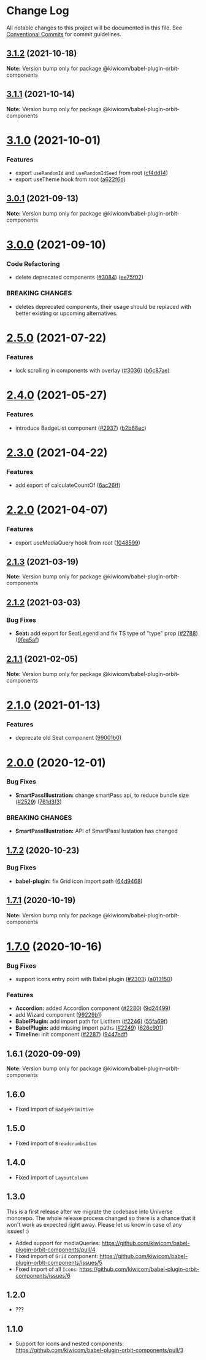# Change Log

All notable changes to this project will be documented in this file.
See [Conventional Commits](https://conventionalcommits.org) for commit guidelines.

## [3.1.2](https://github.com/kiwicom/orbit/compare/@kiwicom/babel-plugin-orbit-components@3.1.1...@kiwicom/babel-plugin-orbit-components@3.1.2) (2021-10-18)

**Note:** Version bump only for package @kiwicom/babel-plugin-orbit-components





## [3.1.1](https://github.com/kiwicom/orbit/compare/@kiwicom/babel-plugin-orbit-components@3.1.0...@kiwicom/babel-plugin-orbit-components@3.1.1) (2021-10-14)

**Note:** Version bump only for package @kiwicom/babel-plugin-orbit-components





# [3.1.0](https://github.com/kiwicom/orbit/compare/@kiwicom/babel-plugin-orbit-components@3.0.1...@kiwicom/babel-plugin-orbit-components@3.1.0) (2021-10-01)


### Features

* export `useRandomId` and `useRandomIdSeed` from root ([cf4dd14](https://github.com/kiwicom/orbit/commit/cf4dd1477492a908ab49c018250956f1b1ee57c6))
* export useTheme hook from root ([a622f6d](https://github.com/kiwicom/orbit/commit/a622f6d4bc3f4a5c8b998404a18730a16cac0a2c))





## [3.0.1](https://github.com/kiwicom/orbit/compare/@kiwicom/babel-plugin-orbit-components@3.0.0...@kiwicom/babel-plugin-orbit-components@3.0.1) (2021-09-13)

**Note:** Version bump only for package @kiwicom/babel-plugin-orbit-components





# [3.0.0](https://github.com/kiwicom/orbit/compare/@kiwicom/babel-plugin-orbit-components@2.5.0...@kiwicom/babel-plugin-orbit-components@3.0.0) (2021-09-10)


### Code Refactoring

* delete deprecated components ([#3084](https://github.com/kiwicom/orbit/issues/3084)) ([ee75f02](https://github.com/kiwicom/orbit/commit/ee75f0203f5c8afbf389d798db677c4e59d88706))


### BREAKING CHANGES

* deletes deprecated components, their usage should be
replaced with better existing or upcoming alternatives.





# [2.5.0](https://github.com/kiwicom/orbit/compare/@kiwicom/babel-plugin-orbit-components@2.4.0...@kiwicom/babel-plugin-orbit-components@2.5.0) (2021-07-22)


### Features

* lock scrolling in components with overlay ([#3036](https://github.com/kiwicom/orbit/issues/3036)) ([b6c87ae](https://github.com/kiwicom/orbit/commit/b6c87aec9e3005fb76752390c9b4f909bc12f087))





# [2.4.0](https://github.com/kiwicom/orbit/compare/@kiwicom/babel-plugin-orbit-components@2.3.0...@kiwicom/babel-plugin-orbit-components@2.4.0) (2021-05-27)


### Features

* introduce BadgeList component ([#2937](https://github.com/kiwicom/orbit/issues/2937)) ([b2b68ec](https://github.com/kiwicom/orbit/commit/b2b68ecc5b0eac97c0c3c628f7da2cc836bb6050))





# [2.3.0](https://github.com/kiwicom/orbit/compare/@kiwicom/babel-plugin-orbit-components@2.2.0...@kiwicom/babel-plugin-orbit-components@2.3.0) (2021-04-22)


### Features

* add export of calculateCountOf ([6ac26ff](https://github.com/kiwicom/orbit/commit/6ac26ff591e332e7ea680d9feb845ad264fb9b0e))





# [2.2.0](https://github.com/kiwicom/orbit/compare/@kiwicom/babel-plugin-orbit-components@2.1.3...@kiwicom/babel-plugin-orbit-components@2.2.0) (2021-04-07)


### Features

* export useMediaQuery hook from root ([1048599](https://github.com/kiwicom/orbit/commit/1048599150ed88126f5591fe83a76fb18b72d001))





## [2.1.3](https://github.com/kiwicom/orbit/compare/@kiwicom/babel-plugin-orbit-components@2.1.2...@kiwicom/babel-plugin-orbit-components@2.1.3) (2021-03-19)

**Note:** Version bump only for package @kiwicom/babel-plugin-orbit-components





## [2.1.2](https://github.com/kiwicom/orbit/compare/@kiwicom/babel-plugin-orbit-components@2.1.1...@kiwicom/babel-plugin-orbit-components@2.1.2) (2021-03-03)


### Bug Fixes

* **Seat:** add export for SeatLegend and fix TS type of "type" prop  ([#2788](https://github.com/kiwicom/orbit/issues/2788)) ([9fea5af](https://github.com/kiwicom/orbit/commit/9fea5af6201f01b351011937d4416b5dd4d0ba26))





## [2.1.1](https://github.com/kiwicom/orbit/compare/@kiwicom/babel-plugin-orbit-components@2.1.0...@kiwicom/babel-plugin-orbit-components@2.1.1) (2021-02-05)

**Note:** Version bump only for package @kiwicom/babel-plugin-orbit-components





# [2.1.0](https://github.com/kiwicom/orbit/compare/@kiwicom/babel-plugin-orbit-components@2.0.0...@kiwicom/babel-plugin-orbit-components@2.1.0) (2021-01-13)


### Features

* deprecate old Seat component ([99001b0](https://github.com/kiwicom/orbit/commit/99001b0c9d7adc5869a21e7aa7978f48c56a7dc5))





# [2.0.0](https://github.com/kiwicom/orbit/compare/@kiwicom/babel-plugin-orbit-components@1.7.2...@kiwicom/babel-plugin-orbit-components@2.0.0) (2020-12-01)


### Bug Fixes

* **SmartPassIllustration:** change smartPass api, to reduce bundle size ([#2529](https://github.com/kiwicom/orbit/issues/2529)) ([761d3f3](https://github.com/kiwicom/orbit/commit/761d3f39bd0fb6f5b8ea428410958eb491377ff9))


### BREAKING CHANGES

* **SmartPassIllustration:** API of SmartPassIllustation has changed





## [1.7.2](https://github.com/kiwicom/orbit/compare/@kiwicom/babel-plugin-orbit-components@1.7.1...@kiwicom/babel-plugin-orbit-components@1.7.2) (2020-10-23)

### Bug Fixes

- **babel-plugin:** fix Grid icon import path ([64d9468](https://github.com/kiwicom/orbit/commit/64d946826d4d5c8e249f416612b1ebc18fc0f519))

## [1.7.1](https://github.com/kiwicom/orbit/compare/@kiwicom/babel-plugin-orbit-components@1.7.0...@kiwicom/babel-plugin-orbit-components@1.7.1) (2020-10-19)

**Note:** Version bump only for package @kiwicom/babel-plugin-orbit-components

# [1.7.0](https://github.com/kiwicom/orbit/compare/@kiwicom/babel-plugin-orbit-components@1.6.1...@kiwicom/babel-plugin-orbit-components@1.7.0) (2020-10-16)

### Bug Fixes

- support icons entry point with Babel plugin ([#2303](https://github.com/kiwicom/orbit/issues/2303)) ([a013150](https://github.com/kiwicom/orbit/commit/a013150e0ab953a0eb9be85c38436a5aada16d2a))

### Features

- **Accordion:** added Accordion component ([#2280](https://github.com/kiwicom/orbit/issues/2280)) ([9d24499](https://github.com/kiwicom/orbit/commit/9d244990ecc3e1c39ff60fc6caa5c5e4c3edda5a))
- add Wizard component ([99229b1](https://github.com/kiwicom/orbit/commit/99229b1586acbf9ed093fa277a63c7333f73ecf5))
- **BabelPlugin:** add import path for ListItem ([#2246](https://github.com/kiwicom/orbit/issues/2246)) ([55fa69f](https://github.com/kiwicom/orbit/commit/55fa69f2b4ed10bc04a39e84bd11bb1b47b4b451))
- **BabelPlugin:** add missing import paths ([#2249](https://github.com/kiwicom/orbit/issues/2249)) ([626c901](https://github.com/kiwicom/orbit/commit/626c90184740d43c690c9621583b97a567e2ae79))
- **Timeline:** init component ([#2287](https://github.com/kiwicom/orbit/issues/2287)) ([9447edf](https://github.com/kiwicom/orbit/commit/9447edf6f2cdcfb10a72da133b9aeb2b18a3a928))

## 1.6.1 (2020-09-09)

**Note:** Version bump only for package @kiwicom/babel-plugin-orbit-components

## 1.6.0

- Fixed import of `BadgePrimitive`

## 1.5.0

- Fixed import of `BreadcrumbsItem`

## 1.4.0

- Fixed import of `LayoutColumn`

## 1.3.0

This is a first release after we migrate the codebase into Universe monorepo. The whole release process changed so there is a chance that it won't work as expected right away. Please let us know in case of any issues! :)

- Added support for mediaQueries: https://github.com/kiwicom/babel-plugin-orbit-components/pull/4
- Fixed import of `Grid` component: https://github.com/kiwicom/babel-plugin-orbit-components/issues/5
- Fixed import of all `Icons`: https://github.com/kiwicom/babel-plugin-orbit-components/issues/6

## 1.2.0

- ???

## 1.1.0

- Support for icons and nested components: https://github.com/kiwicom/babel-plugin-orbit-components/pull/3
